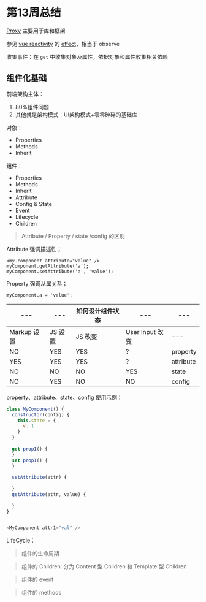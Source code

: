 # 第13周总结

[Proxy](https://developer.mozilla.org/zh-CN/docs/Web/JavaScript/Reference/Global_Objects/Proxy) 主要用于库和框架



参见 [vue reactivity](https://github.com/vuejs/vue-next/tree/master/packages/reactivity) 的 [effect](https://github.com/vuejs/vue-next/blob/master/packages/reactivity/__tests__/effect.spec.ts)，相当于 observe

收集事件：在 `get` 中收集对象及属性，依据对象和属性收集相关依赖





## 组件化基础

前端架构主体： 

1. 80%组件问题 
2. 其他就是架构模式：UI架构模式+零零碎碎的基础库



对象：

* Properties
* Methods
* Inherit



组件：

* Properties
* Methods
* Inherit
* Attribute
* Config & State
* Event
* Lifecycle
* Children



> Attribute / Property / state /config 的区别



Attribute 强调描述性； 

```
<my-component attribute="value" />
myComponent.getAttribute('a');
myComponent.setAttribute('a', 'value');
```



Property 强调从属关系；

```
myComponent.a = 'value';
```



| ---         | ---     | 如何设计组件状态 | ---             | ---       |
| ----------- | ------- | ---------------- | --------------- | --------- |
| Markup 设置 | JS 设置 | JS 改变          | User Input 改变 | ---       |
| NO          | YES     | YES              | ?               | property  |
| YES         | YES     | YES              | ?               | attribute |
| NO          | NO      | NO               | YES             | state     |
| NO          | YES     | NO               | NO              | config    |

property、attribute、state、config 使用示例：

```javascript
class MyComponent() {
  constructor(config) {
    this.state = {
      v: 1
    }
  }
  
  get prop1() {
  }
  set prop1() {
  }
  
  setAttribute(attr) {
    
  }
  getAttribute(attr, value) {
    
  }
}


<MyComponent attr1="val" />
```







LifeCycle：

> 组件的生命周期

> 组件的 Children: 分为 Content 型 Children 和 Template 型 Children

> 组件的 event

> 组件的 methods